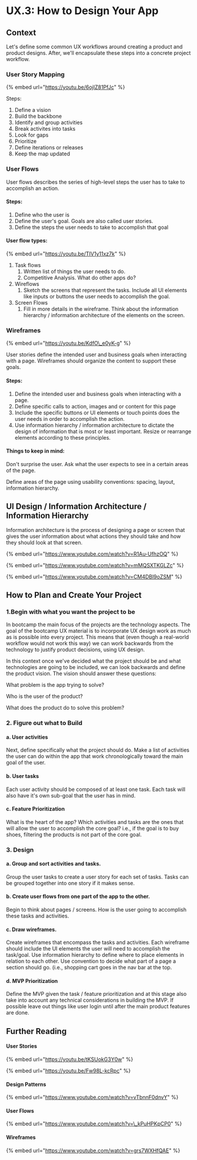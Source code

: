 # UX.3: How to Design Your App

## Context

Let's define some common UX workflows around creating a product and product designs. After, we'll encapsulate these steps into a concrete project workflow. 

### User Story Mapping

{% embed url="https://youtu.be/6ojIZ81PfJc" %}

Steps:

1. Define a vision
2. Build the backbone
3. Identify and group activities
4. Break activites into tasks
5. Look for gaps
6. Prioritize
7. Define iterations or releases
8. Keep the map updated

### User Flows

User flows describes the series of high-level steps the user has to take to accomplish an action.

#### Steps:

1. Define who the user is
2. Define the user's goal. Goals are also called user stories.
3. Define the steps the user needs to take to accomplish that goal

#### User flow types:

{% embed url="https://youtu.be/TIV1y11xz7k" %}

1. Task flows
   1. Written list of things the user needs to do.
   2. Competitive Analysis. What do other apps do?
2. Wireflows
   1. Sketch the screens that represent the tasks. Include all  UI elements like inputs or buttons the user needs to accomplish the goal.
3. Screen Flows
   1. Fill in more details in the wireframe. Think about the information hierarchy / information architecture of the elements on the screen. 

### Wireframes

{% embed url="https://youtu.be/KdfO\_e0yK-g" %}

User stories define the intended user and business goals when interacting with a page. Wireframes should organize the content to support these goals.

#### Steps:

1. Define the intended user and business goals when interacting with a page.
2. Define specific calls to action, images and or content for this page
3. Include the specific buttons or UI elements or touch points does the user needs in order to accomplish the action.
4. Use information hierarchy / information architecture to dictate the design of information that is most or least important. Resize or rearrange elements according to these principles.

#### Things to keep in mind:

Don't surprise the user. Ask what the user expects to see in a certain areas of the page.

Define areas of the page using usability conventions: spacing, layout, information hierarchy. 

## UI Design / Information Architecture / Information Hierarchy

Information architecture is the process of designing a page or screen that gives the user information about what actions they should take and how they should look at that screen.

{% embed url="https://www.youtube.com/watch?v=R1Au-UfhzOQ" %}

{% embed url="https://www.youtube.com/watch?v=mMQSXTKGLZc" %}

{% embed url="https://www.youtube.com/watch?v=CM4DBl9oZSM" %}

## How to Plan and Create Your Project

### **1.Begin with what you want the project to be**

In bootcamp the main focus of the projects are the technology aspects. The goal of the bootcamp UX material is to incorporate UX design work as much as is possible into every project. This means that \(even though a real-world workflow would not work this way\) we can work backwards from the technology to justify product decisions, using UX design.

In this context once we've decided what the project should be and what technologies are going to be included, we can look backwards and define the product vision. The vision should answer these questions:

What problem is the app trying to solve?

Who is the user of the product?

What does the product do to solve this problem?

### 2. Figure out what to Build

#### a. User activities

Next, define specifically what the project should do. Make a list of activities the user can do within the app that work chronologically toward the main goal of the user.

#### b. User tasks

Each user activity should be composed of at least one task. Each task will also have it's own sub-goal that the user has in mind.

#### c. Feature Prioritization

What is the heart of the app? Which activities and tasks are the ones that will allow the user to accomplish the core goal? i.e., if the goal is to buy shoes, filtering the products is not part of the core goal.

### 3. Design

#### a. Group and sort activities and tasks.

Group the user tasks to create a user story for each set of tasks. Tasks can be grouped together into one story if it makes sense.

#### b. Create user flows from one part of the app to the other.

Begin to think about pages / screens. How is the user going to accomplish these tasks and activities.

#### c. Draw wireframes.

Create wireframes that encompass the tasks and activities. Each wireframe should include the UI elements the user will need to accomplish the task/goal. Use information hierarchy to define where to place elements in relation to each other. Use convention to decide what part of a page a section should go. \(i.e., shopping cart goes in the nav bar at the top.

#### d. MVP Prioritization

Define the MVP given the task / feature prioritization and at this stage also take into account any technical considerations in building the MVP. If possible leave out things like user login until after the main product features are done.

## Further Reading 

#### User Stories

{% embed url="https://youtu.be/tKSUokG3Y0w" %}

{% embed url="https://youtu.be/Fw98L-kcRpc" %}



#### Design Patterns

{% embed url="https://www.youtube.com/watch?v=vTbnnF0dnvY" %}

#### User Flows

{% embed url="https://www.youtube.com/watch?v=\_kPuHPKpCP0" %}

#### Wireframes

{% embed url="https://www.youtube.com/watch?v=grs7WXHfQAE" %}

